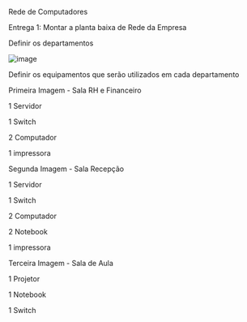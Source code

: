 Rede de Computadores

Entrega 1: Montar a planta baixa de Rede da Empresa

Definir os departamentos

![image](https://github.com/user-attachments/assets/beedb0df-bc57-47e6-99bd-ee8050d8503d)


 

Definir os equipamentos que serão utilizados em cada departamento

Primeira Imagem -  Sala RH e Financeiro 

 1 Servidor
 
 1 Switch 
 
 2 Computador
 
 1 impressora  
 
Segunda Imagem - Sala Recepção

 1 Servidor
 
 1 Switch
 
 2 Computador
 
 2 Notebook
 
 1 impressora
 
 Terceira Imagem -  Sala de Aula
 
1 Projetor 

1 Notebook

1 Switch
